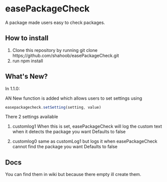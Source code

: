 # easePackageCheck
A package made users easy to check packages.

## How to install
1. Clone this repository by running git clone https;//github.com/shahoob/easePackageCheck.git
2. run npm install

## What's New?
In 1.1.0:

AN New function is added which allows users to set settings using

```javascript
easepackagecheck.setSetting(setting, value)
```

There 2 settings available

1. customlog1
When this is set, easePackageCheck will log the custom text when it detects the package you want
Defaults to false

2. customlog0
same as customLog1 but logs it when easePackageCheck cannot find the package you want
Defaults to false

## Docs
You can find them in wiki
but because there empty
ill create them.
